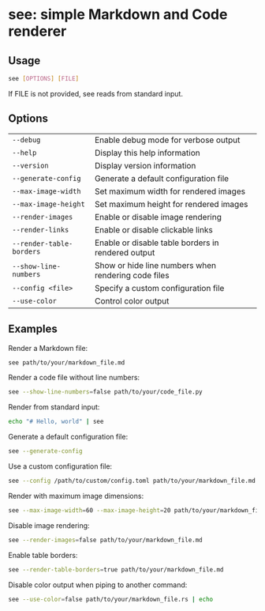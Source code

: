 # see: simple Markdown and Code renderer

## Usage

```bash
see [OPTIONS] [FILE]
```

If FILE is not provided, see reads from standard input.

## Options

|                          |                                                     |
| ------------------------ | --------------------------------------------------- |
| `--debug`                | Enable debug mode for verbose output                |
| `--help`                 | Display this help information                       |
| `--version`              | Display version information                         |
| `--generate-config`      | Generate a default configuration file               |
| `--max-image-width`      | Set maximum width for rendered images               |
| `--max-image-height`     | Set maximum height for rendered images              |
| `--render-images`        | Enable or disable image rendering                   |
| `--render-links`         | Enable or disable clickable links                   |
| `--render-table-borders` | Enable or disable table borders in rendered output  |
| `--show-line-numbers`    | Show or hide line numbers when rendering code files |
| `--config <file>`        | Specify a custom configuration file                 |
| `--use-color`            | Control color output                                |

## Examples

Render a Markdown file:

```bash
see path/to/your/markdown_file.md
```

Render a code file without line numbers:

```bash
see --show-line-numbers=false path/to/your/code_file.py
```

Render from standard input:

```bash
echo "# Hello, world" | see
```

Generate a default configuration file:

```bash
see --generate-config
```

Use a custom configuration file:

```bash
see --config /path/to/custom/config.toml path/to/your/markdown_file.md
```

Render with maximum image dimensions:

```bash
see --max-image-width=60 --max-image-height=20 path/to/your/markdown_file.md
```

Disable image rendering:

```bash
see --render-images=false path/to/your/markdown_file.md
```

Enable table borders:

```bash
see --render-table-borders=true path/to/your/markdown_file.md
```

Disable color output when piping to another command:

```bash
see --use-color=false path/to/your/markdown_file.rs | echo
```
